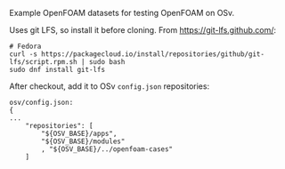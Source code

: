 Example OpenFOAM datasets for testing OpenFOAM on OSv.

Uses git LFS, so install it before cloning.
From https://git-lfs.github.com/:
```
# Fedora
curl -s https://packagecloud.io/install/repositories/github/git-lfs/script.rpm.sh | sudo bash
sudo dnf install git-lfs
```

After checkout, add it to OSv `config.json` repositories:
```
osv/config.json:
{
...
    "repositories": [
        "${OSV_BASE}/apps",
        "${OSV_BASE}/modules"
        , "${OSV_BASE}/../openfoam-cases"
    ]
```